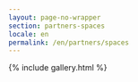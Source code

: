 ```yaml
---
layout: page-no-wrapper
section: partners-spaces
locale: en
permalink: /en/partners/spaces
---
```


<div class="wrapper">
  {% include gallery.html %}
</div>
